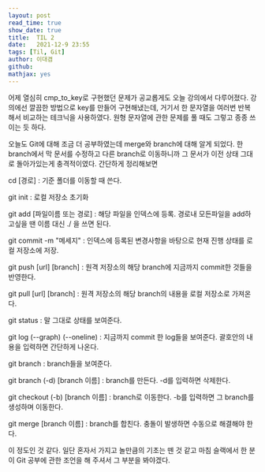 ```yaml
---
layout: post
read_time: true
show_date: true
title:  TIL 2
date:   2021-12-9 23:55
tags: [Til, Git]
author: 이대겸
github:  
mathjax: yes
---
```


어제 열심히 cmp_to_key로 구현했던 문제가 공교롭게도 오늘 강의에서 다루어졌다.
강의에선 깔끔한 방법으로 key를 만들어 구현해냈는데, 거기서 한 문자열을 여러번 반복해서 비교하는 테크닉을 사용하였다.
원형 문자열에 관한 문제를 풀 때도 그렇고 종종 쓰이는 듯 하다.

오늘도 Git에 대해 조금 더 공부하였는데 merge와 branch에 대해 알게 되었다. 
한 branch에서 막 문서를 수정하고 다른 branch로 이동하니까 그 문서가 이전 상태 그대로 돌아가있는게 충격적이였다.
간단하게 정리해보면

cd [경로] : 기준 폴더를 이동할 때 쓴다.

git init : 로컬 저장소 초기화

git add [파일이름 또는 경로] : 해당 파일을 인덱스에 등록. 경로내 모든파일을 add하고싶을 땐 이름 대신 ./ 을 쓰면 된다.

git commit -m "메세지" : 인덱스에 등록된 변경사항을 바탕으로 현재 진행 상태를 로컬 저장소에 저장. 

git push [url] [branch] : 원격 저장소의 해당 branch에 지금까지 commit한 것들을 반영한다.

git pull [url] [branch] : 원격 저장소의 해당 branch의 내용을 로컬 저장소로 가져온다.

git status : 말 그대로 상태를 보여준다.

git log (--graph) (--oneline) : 지금까지 commit 한 log들을 보여준다. 괄호안의 내용을 입력하면 간단하게 나온다.

git branch : branch들을 보여준다.

git branch (-d) [branch 이름] : branch를 만든다. -d를 입력하면 삭제한다.

git checkout (-b) [branch 이름] : branch로 이동한다. -b를 입력하면 그 branch를 생성하며 이동한다.

git merge [branch 이름] : branch를 합친다. 충돌이 발생하면 수동으로 해결해야 한다.

이 정도인 것 같다. 일단 혼자서 가지고 놀만큼의 기초는 뗀 것 같고 마침 슬랙에서 한 분이 Git 공부에 관한 조언을 해 주셔서 그 부분을 봐야겠다.